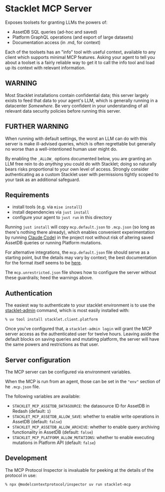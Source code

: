 # Stacklet MCP Server

Exposes toolsets for granting LLMs the powers of:

* AssetDB SQL queries (ad-hoc and saved)
* Platform GraphQL operations (and export of large datasets)
* Documentation access (in .md, for context)

Each of the toolsets has an "info" tool with useful context, available to any client which supports minimal MCP features. Asking your agent to tell you about a toolset is a fairly reliable way to get it to call the info tool and load up its context with relevant information.

## WARNING

Most Stacklet installations contain confidential data; this server largely exists to feed that data to your agent's LLM, which is generally running in a datacenter _Somewhere_. Be very confident in your understanding of all relevant data security policies before running this server.

## FURTHER WARNING

When running with default settings, the worst an LLM can do with this server is make ill-advised queries, which is often regrettable but generally no worse than a well-intentioned human user might do.

By enabling the `_ALLOW_` options documented below, you are granting an LLM free rein to do _anything_ you could do with Stacklet; doing so naturally bears risks proportional to your own level of access. Strongly consider authenticating as a custom Stacklet user with permissions tightly scoped to your task as an additional safeguard.

## Requirements

* install tools (e.g. via `mise install`)
* install dependencies via `just install`
* configure your agent to `just run` in this directory

Running `just install` will copy `mcp.default.json` to `.mcp.json` (so long as there's nothing there already), which enables convenient experimentation by running [Claude Code](https://claude.com/product/claude-code)) in the project root without risk of altering saved AssetDB queries or running Platform mutations.

For alternative integrations, the `mcp.default.json` file should serve as a starting point, but the details may vary by context; the best documentation for the format itself seems to be [here](https://gofastmcp.com/integrations/mcp-json-configuration#mcp-json-configuration-standard).

The `mcp.unrestricted.json` file shows how to configure the server without these guardrails; heed the warnings above.

## Authentication

The easiest way to authenticate to your stacklet environment is to use the [stacklet-admin](https://pypi.org/project/stacklet.client.platform/) command, which is most easily installed with:

```
% uv tool install stacklet.client.platform
```

Once you've configured that, a `stacklet-admin login` will grant the MCP server access as the authenticated user for twelve hours. Leaving aside the default blocks on saving queries and mutating platform, the server will have the same powers and restrictions as that user.

## Server configuration

The MCP server can be configured via environment variables.

When the MCP is run from an agent, those can be set in the `"env"` section of
he `.mcp.json` file.

The following variables are available:

- `STACKLET_MCP_ASSETDB_DATASOURCE`: the datasource ID for AssetDB in Redash (default: `1`)
- `STACKLET_MCP_ASSETDB_ALLOW_SAVE`: whether to enable write operations in AssetDB (default: `false`)
- `STACKLET_MCP_ASSETDB_ALLOW_ARCHIVE`: whether to enable query archiving functionality in AssetDB (default: `false`)
- `STACKLET_MCP_PLATFORM_ALLOW_MUTATIONS`: whether to enable executing mutations in Platform API (default: `false`)

## Development

The MCP Protocol Inspector is invaluable for peeking at the details of the protocol in use:

```
% npx @modelcontextprotocol/inspector uv run stacklet-mcp
```
